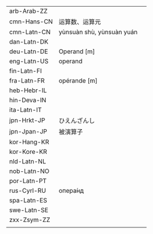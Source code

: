 | | | |
|-|-|-|
| arb-Arab-ZZ |  |  |
| cmn-Hans-CN | 运算数、运算元 |  |
| cmn-Latn-CN | yùnsuàn shù, yùnsuàn yuán |  |
| dan-Latn-DK |  |  |
| deu-Latn-DE | Operand [m] |  |
| eng-Latn-US | operand |  |
| fin-Latn-FI |  |  |
| fra-Latn-FR | opérande [m] |  |
| heb-Hebr-IL |  |  |
| hin-Deva-IN |  |  |
| ita-Latn-IT |  |  |
| jpn-Hrkt-JP | ひえんざんし |  |
| jpn-Jpan-JP | 被演算子 |  |
| kor-Hang-KR |  |  |
| kor-Kore-KR |  |  |
| nld-Latn-NL |  |  |
| nob-Latn-NO |  |  |
| por-Latn-PT |  |  |
| rus-Cyrl-RU | опера́нд |  |
| spa-Latn-ES |  |  |
| swe-Latn-SE |  |  |
| zxx-Zsym-ZZ |  |  |
|  |  |  |